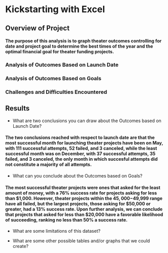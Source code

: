 # Kickstarting with Excel

## Overview of Project

#### The purpose of this analysis is to graph theater outcomes controlling for date and project goal to determine the best times of the year and the optimal financial goal for theater funding projects.

####

### Analysis of Outcomes Based on Launch Date

### Analysis of Outcomes Based on Goals

### Challenges and Difficulties Encountered

## Results

- What are two conclusions you can draw about the Outcomes based on Launch Date?

#### The two conclusions reached with respect to launch date are that the most successful month for launching theater projects have been on May, with 111 successful attempts, 52 failed, and 3 canceled, while the least successful month was on December, with 37 successful attempts, 35 failed, and 3 canceled, the only month in which succesful attempts did not constitute a majority of all attempts.

- What can you conclude about the Outcomes based on Goals?

#### The most successful theater projects were ones that asked for the least amount of money, with a 76% success rate for projects asking for less than $1,000.  However, theater projects within the $45,000-$49,999 range have all failed, but the largest projects, those asking for $50,000 or greater, had a 13% success rate.  Upon further analysis, we can conclude that projects that asked for less than $20,000 have a favorable likelihood of succeeding, ranking no less than 50% a success rate.

- What are some limitations of this dataset?

- What are some other possible tables and/or graphs that we could create?
